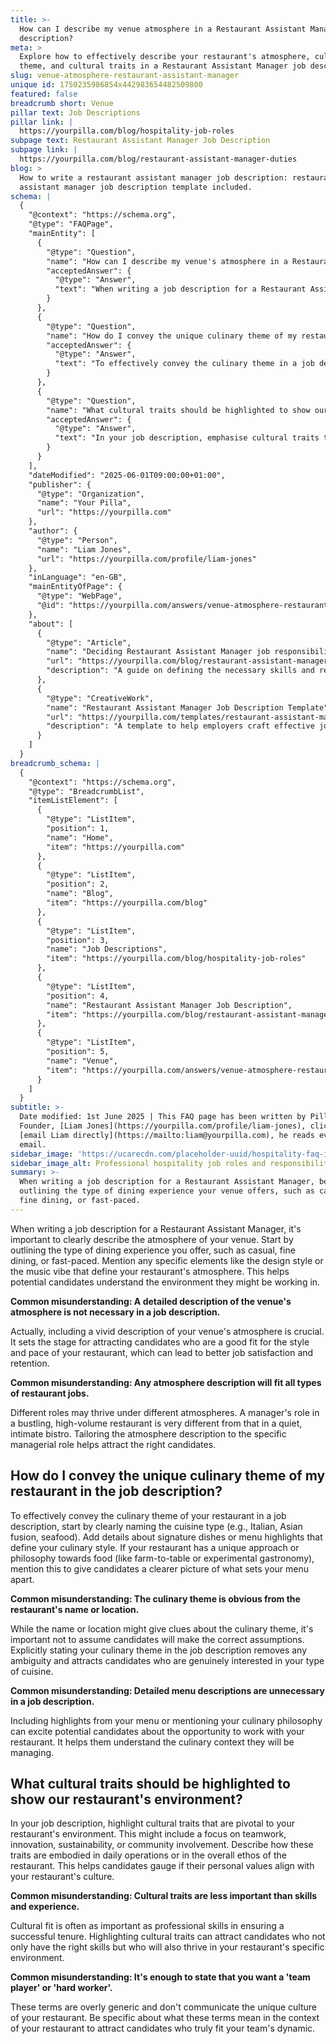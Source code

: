 ```yaml
---
title: >-
  How can I describe my venue atmosphere in a Restaurant Assistant Manager job
  description?
meta: >
  Explore how to effectively describe your restaurant's atmosphere, culinary
  theme, and cultural traits in a Restaurant Assistant Manager job description.
slug: venue-atmosphere-restaurant-assistant-manager
unique id: 1750235986854x442983654482509800
featured: false
breadcrumb short: Venue
pillar text: Job Descriptions
pillar link: |
  https://yourpilla.com/blog/hospitality-job-roles
subpage text: Restaurant Assistant Manager Job Description
subpage link: |
  https://yourpilla.com/blog/restaurant-assistant-manager-duties
blog: >
  How to write a restaurant assistant manager job description: restaurant
  assistant manager job description template included.
schema: |
  {
    "@context": "https://schema.org",
    "@type": "FAQPage",
    "mainEntity": [
      {
        "@type": "Question",
        "name": "How can I describe my venue's atmosphere in a Restaurant Assistant Manager job description?",
        "acceptedAnswer": {
          "@type": "Answer",
          "text": "When writing a job description for a Restaurant Assistant Manager, begin by outlining the type of dining experience your venue offers, such as casual, fine dining, or fast-paced. Include any defining elements like the design style or the music vibe. This will help potential candidates understand the environment they might be working in and ensure that you attract individuals well-suited for your restaurant's style and pace."
        }
      },
      {
        "@type": "Question",
        "name": "How do I convey the unique culinary theme of my restaurant in the job description?",
        "acceptedAnswer": {
          "@type": "Answer",
          "text": "To effectively convey the culinary theme in a job description, explicitly state the type of cuisine, such as Italian, Asian fusion, or seafood. Detail signature dishes or menu highlights that define your culinary style, and mention any unique approaches like farm-to-table or experimental gastronomy. This clarity helps attract candidates who are genuinely interested in the type of cuisine your restaurant offers."
        }
      },
      {
        "@type": "Question",
        "name": "What cultural traits should be highlighted to show our restaurant's environment?",
        "acceptedAnswer": {
          "@type": "Answer",
          "text": "In your job description, emphasise cultural traits that are vital to your restaurant's environment, such as a focus on teamwork, innovation, sustainability, or community involvement. Describe how these traits are integrated into daily operations and the overall ethos of the restaurant. This can help you attract candidates whose personal values align with your restaurant's culture."
        }
      }
    ],
    "dateModified": "2025-06-01T09:00:00+01:00",
    "publisher": {
      "@type": "Organization",
      "name": "Your Pilla",
      "url": "https://yourpilla.com"
    },
    "author": {
      "@type": "Person",
      "name": "Liam Jones",
      "url": "https://yourpilla.com/profile/liam-jones"
    },
    "inLanguage": "en-GB",
    "mainEntityOfPage": {
      "@type": "WebPage",
      "@id": "https://yourpilla.com/answers/venue-atmosphere-restaurant-assistant-manager"
    },
    "about": [
      {
        "@type": "Article",
        "name": "Deciding Restaurant Assistant Manager job responsibilities and skills",
        "url": "https://yourpilla.com/blog/restaurant-assistant-manager-duties",
        "description": "A guide on defining the necessary skills and responsibilities for a Restaurant Assistant Manager."
      },
      {
        "@type": "CreativeWork",
        "name": "Restaurant Assistant Manager Job Description Template",
        "url": "https://yourpilla.com/templates/restaurant-assistant-manager-job-description",
        "description": "A template to help employers craft effective job descriptions for Assistant Manager roles in the restaurant industry."
      }
    ]
  }
breadcrumb_schema: |
  {
    "@context": "https://schema.org",
    "@type": "BreadcrumbList",
    "itemListElement": [
      {
        "@type": "ListItem",
        "position": 1,
        "name": "Home",
        "item": "https://yourpilla.com"
      },
      {
        "@type": "ListItem",
        "position": 2,
        "name": "Blog",
        "item": "https://yourpilla.com/blog"
      },
      {
        "@type": "ListItem",
        "position": 3,
        "name": "Job Descriptions",
        "item": "https://yourpilla.com/blog/hospitality-job-roles"
      },
      {
        "@type": "ListItem",
        "position": 4,
        "name": "Restaurant Assistant Manager Job Description",
        "item": "https://yourpilla.com/blog/restaurant-assistant-manager-duties"
      },
      {
        "@type": "ListItem",
        "position": 5,
        "name": "Venue",
        "item": "https://yourpilla.com/answers/venue-atmosphere-restaurant-assistant-manager"
      }
    ]
  }
subtitle: >-
  Date modified: 1st June 2025 | This FAQ page has been written by Pilla
  Founder, [Liam Jones](https://yourpilla.com/profile/liam-jones), click to
  [email Liam directly](https://mailto:liam@yourpilla.com), he reads every
  email.
sidebar_image: 'https://ucarecdn.com/placeholder-uuid/hospitality-faq-image.jpg'
sidebar_image_alt: Professional hospitality job roles and responsibilities
summary: >-
  When writing a job description for a Restaurant Assistant Manager, begin by
  outlining the type of dining experience your venue offers, such as casual,
  fine dining, or fast-paced.
---
```

When writing a job description for a Restaurant Assistant Manager, it's important to clearly describe the atmosphere of your venue. Start by outlining the type of dining experience you offer, such as casual, fine dining, or fast-paced. Mention any specific elements like the design style or the music vibe that define your restaurant's atmosphere. This helps potential candidates understand the environment they might be working in.

**Common misunderstanding: A detailed description of the venue's atmosphere is not necessary in a job description.**

Actually, including a vivid description of your venue's atmosphere is crucial. It sets the stage for attracting candidates who are a good fit for the style and pace of your restaurant, which can lead to better job satisfaction and retention.

**Common misunderstanding: Any atmosphere description will fit all types of restaurant jobs.**

Different roles may thrive under different atmospheres. A manager's role in a bustling, high-volume restaurant is very different from that in a quiet, intimate bistro. Tailoring the atmosphere description to the specific managerial role helps attract the right candidates.

## How do I convey the unique culinary theme of my restaurant in the job description?

To effectively convey the culinary theme of your restaurant in a job description, start by clearly naming the cuisine type (e.g., Italian, Asian fusion, seafood). Add details about signature dishes or menu highlights that define your culinary style. If your restaurant has a unique approach or philosophy towards food (like farm-to-table or experimental gastronomy), mention this to give candidates a clearer picture of what sets your menu apart.

**Common misunderstanding: The culinary theme is obvious from the restaurant's name or location.**

While the name or location might give clues about the culinary theme, it's important not to assume candidates will make the correct assumptions. Explicitly stating your culinary theme in the job description removes any ambiguity and attracts candidates who are genuinely interested in your type of cuisine.

**Common misunderstanding: Detailed menu descriptions are unnecessary in a job description.**

Including highlights from your menu or mentioning your culinary philosophy can excite potential candidates about the opportunity to work with your restaurant. It helps them understand the culinary context they will be managing.

## What cultural traits should be highlighted to show our restaurant's environment?

In your job description, highlight cultural traits that are pivotal to your restaurant's environment. This might include a focus on teamwork, innovation, sustainability, or community involvement. Describe how these traits are embodied in daily operations or in the overall ethos of the restaurant. This helps candidates gauge if their personal values align with your restaurant's culture.

**Common misunderstanding: Cultural traits are less important than skills and experience.**

Cultural fit is often as important as professional skills in ensuring a successful tenure. Highlighting cultural traits can attract candidates who not only have the right skills but who will also thrive in your restaurant's specific environment.

**Common misunderstanding: It's enough to state that you want a 'team player' or 'hard worker'.**

These terms are overly generic and don't communicate the unique culture of your restaurant. Be specific about what these terms mean in the context of your restaurant to attract candidates who truly fit your team's dynamic.
